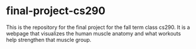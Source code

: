 # final-project-cs290
This is the repository for the final project for the fall term class cs290. It is a webpage that visualizes the human muscle anatomy and what workouts help strengthen that muscle group. 
